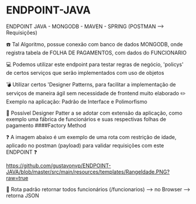 # ENDPOINT-JAVA
ENDPOINT JAVA - MONGODB - MAVEN - SPRING     (POSTMAN --> Requisições)

:telephone:
Tal Algoritmo, possue conexão com banco de dados MONGODB, onde registra tabela de FOLHA DE PAGAMENTOS, com dados do FUNCIONARIO

:computer:
Podemos utilizar este endpoint para testar regras de negócio, 'policys' de certos serviços que serão implementados com uso de objetos

:bomb:
Utilizar certos 'Designer Patterns, para facilitar a implementação de serviços de maneira ágil sem necessidade de frontend muito elaborado
:pencil2:
Exemplo na aplicação: Padrão de Interface e Polimorfismo

:orange_book:
Possível Designer Patter a se adotar com extensão da aplicação, como exemplo uma fábrica de funcionários e suas respectivas folhas de pagamento
####Factory Method

:question:
A imagem abaixo é um exemplo de uma rota com restrição de idade, aplicado no postman (payload) para validar requisições com este ENDPOINT
:question:

https://github.com/gustavonvp/ENDPOINT-JAVA/blob/master/src/main/resources/templates/RangeIdade.PNG?raw=true

:gift:
Rota padrão retornar todos funcionários (/funcionarios) --> no Browser --> retorna JSON
